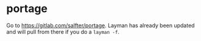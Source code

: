 # portage

Go to https://gitlab.com/salfter/portage.  Layman has already been updated and will pull from there if you do a `layman -f`.
